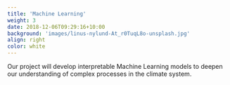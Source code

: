 ```yaml
---
title: 'Machine Learning'
weight: 3
date: 2018-12-06T09:29:16+10:00
background: 'images/linus-nylund-At_r0TuqL8o-unsplash.jpg'
align: right
color: white
---
```


Our project will develop interpretable Machine Learning models to deepen our understanding of complex processes in the climate system.
